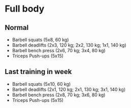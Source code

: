 # Full body
## Normal
* Barbell squats (5x8, 60 kg)
* Barbell deadlifts (2x3, 120 kg; 2x2, 130 kg; 1x1, 140 kg)
* Barbell bench press (2x6, 70 kg; 3x4, 80 kg)
* Triceps Push-ups (5x15)

## Last training in week
* Barbell squats (5x10, 60 kg)
* Barbell deadlifts (2x1, 120 kg; 2x1, 130 kg; 3x1, 140 kg)
* Barbell bench press (2x8, 70 kg; 3x6, 80 kg)
* Triceps Push-ups (5x15)
